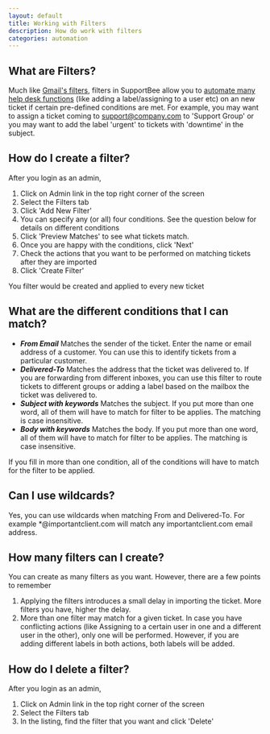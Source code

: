 ```yaml
---
layout: default
title: Working with Filters
description: How do work with filters
categories: automation
---
```


What are Filters?
-----------------

Much like [Gmail's filters](http://support.google.com/mail/bin/answer.py?hl=en&answer=6579), filters in SupportBee allow you to [automate many help desk functions](/features/automation) (like adding a label/assigning to a user etc) on an new ticket if certain pre-defined conditions are met. For example, you may want to assign a ticket coming to support@company.com to 'Support Group' or you may want to add the label 'urgent' to tickets with 'downtime' in the subject.

How do I create a filter?
-------------------------

After you login as an admin,

1. Click on Admin link in the top right corner of the screen
2. Select the Filters tab
3. Click 'Add New Filter'
4. You can specify any (or all) four conditions. See the question below for details on different conditions
5. Click 'Preview Matches' to see what tickets match.
6. Once you are happy with the conditions, click 'Next'
7. Check the actions that you want to be performed on matching tickets after they are imported
8. Click 'Create Filter'

You filter would be created and applied to every new ticket

What are the different conditions that I can match?
---------------------------------------------------

*   ***From Email*** Matches the sender of the ticket. Enter the name or email address of a customer. You can use this to identify tickets from a particular customer.
*   ***Delivered-To*** Matches the address that the ticket was delivered to. If you are forwarding from different inboxes, you can use this filter to route tickets to different groups or adding a label based on the mailbox the ticket was delivered to. 
*   ***Subject with keywords*** Matches the subject. If you put more than one word, all of them will have to match for filter to be applies. The matching is case insensitive. 
*   ***Body with keywords*** Matches the body. If you put more than one word, all of them will have to match for filter to be applies. The matching is case insensitive.


If you fill in more than one condition, all of the conditions will have to match for the filter to be applied.

Can I use wildcards?
------------------------------

Yes, you can use wildcards when matching From and Delivered-To. For example \*@importantclient.com will match any importantclient.com email address.

How many filters can I create?
------------------------------

You can create as many filters as you want. However, there are a few points to remember

1. Applying the filters introduces a small delay in importing the ticket. More filters you have, higher the delay.
2. More than one filter may match for a given ticket. In case you have conflicting actions (like Assigning to a certain user in one and a different user in the other), only one will be performed. However, if you are adding different labels in both actions, both labels will be added.


How do I delete a filter?
-------------------------

After you login as an admin,

1. Click on Admin link in the top right corner of the screen
2. Select the Filters tab
3. In the listing, find the filter that you want and click 'Delete'





